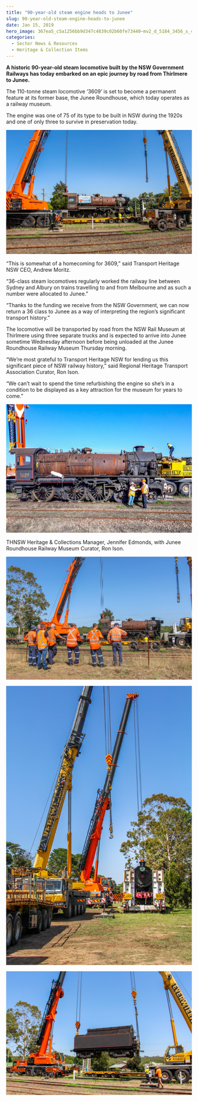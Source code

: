```yaml
---
title: "90-year-old steam engine heads to Junee"
slug: 90-year-old-steam-engine-heads-to-junee
date: Jan 15, 2019
hero_image: 367ea5_c5a1256bb9d347c4839c02b60fe73440~mv2_d_5184_3456_s_4_2.jpg
categories:
  - Sector News & Resources
  - Heritage & Collection Items
---
```



**A historic 90-year-old steam locomotive built by the NSW Government Railways has today embarked on an epic journey by road from Thirlmere to Junee.**

The 110-tonne steam locomotive ‘3609’ is set to become a permanent feature at its former base, the Junee Roundhouse, which today operates as a railway museum.

The engine was one of 75 of its type to be built in NSW during the 1920s and one of only three to survive in preservation today.

![ree](367ea5_c5a1256bb9d347c4839c02b60fe73440~mv2_d_5184_3456_s_4_2.jpg)

“This is somewhat of a homecoming for 3609,” said Transport Heritage NSW CEO, Andrew Moritz.

“36-class steam locomotives regularly worked the railway line between Sydney and Albury on trains travelling to and from Melbourne and as such a number were allocated to Junee.”

“Thanks to the funding we receive from the NSW Government, we can now return a 36 class to Junee as a way of interpreting the region’s significant transport history.”

The locomotive will be transported by road from the NSW Rail Museum at Thirlmere using three separate trucks and is expected to arrive into Junee sometime Wednesday afternoon before being unloaded at the Junee Roundhouse Railway Museum Thursday morning.

“We’re most grateful to Transport Heritage NSW for lending us this significant piece of NSW railway history,” said Regional Heritage Transport Association Curator, Ron Ison.

“We can’t wait to spend the time refurbishing the engine so she’s in a condition to be displayed as a key attraction for the museum for years to come.”

![ree](367ea5_3e920421747641298bd9cca980ba5ef4~mv2_d_3104_2148_s_2.jpg)

THNSW Heritage & Collections Manager, Jennifer Edmonds, with Junee Roundhouse Railway Museum Curator, Ron Ison.

![ree](367ea5_e1e6ff4775824ede861e06aa2ed4d70c~mv2_d_4996_3296_s_4_2.jpg)

![ree](367ea5_7525d5d5314045b1846c8efed88cce35~mv2_d_3456_5184_s_4_2.jpg)

![ree](367ea5_b414f84c0d1346538975cde2e9bdd433~mv2_d_5006_3325_s_4_2.jpg)
